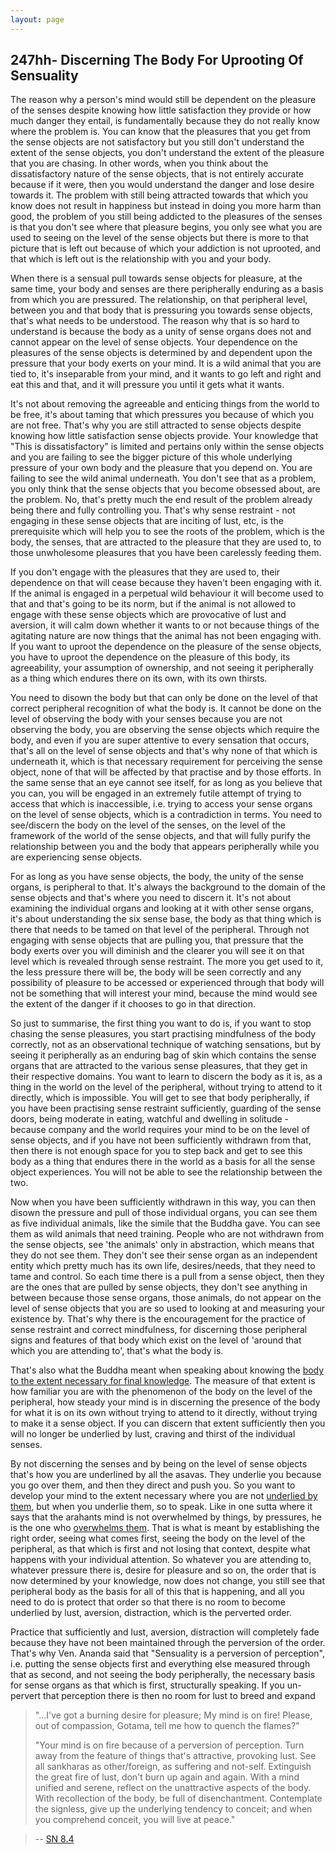 ```yaml
---
layout: page
---
```



247hh- Discerning The Body For Uprooting Of Sensuality
------------------------------------------------------

The reason why a person\'s mind would still be dependent on the pleasure
of the senses despite knowing how little satisfaction they provide or
how much danger they entail, is fundamentally because they do not really
know where the problem is. You can know that the pleasures that you
get from the sense objects are not satisfactory but you still don\'t
understand the extent of the sense objects, you don\'t understand the
extent of the pleasure that you are chasing. In other words, when you
think about the dissatisfactory nature of the sense objects, that is not
entirely accurate because if it were, then you would understand the
danger and lose desire towards it. The problem with still being
attracted towards that which you know does not result in happiness but
instead in doing you more harm than good, the problem of you still being
addicted to the pleasures of the senses is that you don\'t see where
that pleasure begins, you only see what you are used to seeing on the
level of the sense objects but there is more to that picture that is
left out because of which your addiction is not uprooted, and that which
is left out is the relationship with you and your body.

When there is a sensual pull towards sense objects for pleasure, at the
same time, your body and senses are there peripherally enduring as a
basis from which you are pressured. The relationship, on that peripheral
level, between you and that body that is pressuring you towards sense
objects, that\'s what needs to be understood. The reason why that is so
hard to understand is because the body as a unity of sense organs does
not and cannot appear on the level of sense objects. Your dependence on
the pleasures of the sense objects is determined by and dependent upon
the pressure that your body exerts on your mind. It is a wild animal
that you are tied to, it\'s inseparable from your mind, and it wants to
go left and right and eat this and that, and it will pressure you until
it gets what it wants.

It\'s not about removing the agreeable and enticing things from the
world to be free, it\'s about taming that which pressures you because of
which you are not free. That\'s why you are still attracted to sense
objects despite knowing how little satisfaction sense objects provide.
Your knowledge that "This is dissatisfactory" is limited and pertains
only within the sense objects and you are failing to see the bigger
picture of this whole underlying pressure of your own body and the
pleasure that you depend on. You are failing to see the wild animal
underneath. You don\'t see that as a problem, you only think that the
sense objects that you become obsessed about, are the problem. No,
that\'s pretty much the end result of the problem already being there
and fully controlling you. That\'s why sense restraint - not engaging in
these sense objects that are inciting of lust, etc, is the prerequisite
which will help you to see the roots of the problem, which is the body,
the senses, that are attracted to the pleasure that they are used to, to
those unwholesome pleasures that you have been carelessly feeding them.

If you don\'t engage with the pleasures that they are used to, their
dependence on that will cease because they haven\'t been engaging with
it. If the animal is engaged in a perpetual wild behaviour it will
become used to that and that\'s going to be its norm, but if the animal
is not allowed to engage with these sense objects which are provocative
of lust and aversion, it will calm down whether it wants to or not
because things of the agitating nature are now things that the animal
has not been engaging with. If you want to uproot the dependence on the
pleasure of the sense objects, you have to uproot the dependence on the
pleasure of this body, its agreeability, your assumption of ownership,
and not seeing it peripherally as a thing which endures there on its
own, with its own thirsts.

You need to disown the body but that can only be done on the level of
that correct peripheral recognition of what the body is. It cannot be
done on the level of observing the body with your senses because you are
not observing the body, you are observing the sense objects which
require the body, and even if you are super attentive to every sensation
that occurs, that\'s all on the level of sense objects and that\'s why
none of that which is underneath it, which is that necessary requirement
for perceiving the sense object, none of that will be affected by that
practise and by those efforts. In the same sense that an eye cannot see
itself, for as long as you believe that you can, you will be engaged in
an extremely futile attempt of trying to access that which is
inaccessible, i.e. trying to access your sense organs on the level of
sense objects, which is a contradiction in terms. You need to
see/discern the body on the level of the senses, on the level of the
framework of the world of the sense objects, and that will fully purify
the relationship between you and the body that appears peripherally
while you are experiencing sense objects. 

For as long as you have sense objects, the body, the unity of the sense
organs, is peripheral to that. It\'s always the background to the domain
of the sense objects and that\'s where you need to discern it. It\'s not
about examining the individual organs and looking at it with other sense
organs, it\'s about understanding the six sense base, the body as that
thing which is there that needs to be tamed on that level of the
peripheral. Through not engaging with sense objects that are pulling
you, that pressure that the body exerts over you will diminish and the
clearer you will see it on that level which is revealed through sense
restraint. The more you get used to it, the less pressure there will be,
the body will be seen correctly and any possibility of pleasure to be
accessed or experienced through that body will not be something that
will interest your mind, because the mind would see the extent of the
danger if it chooses to go in that direction.

So just to summarise, the first thing you want to do is, if you want to
stop chasing the sense pleasures, you start practising mindfulness of
the body correctly, not as an observational technique of watching
sensations, but by seeing it peripherally as an enduring bag of skin
which contains the sense organs that are attracted to the various sense
pleasures, that they get in their respective domains. You want to learn
to discern the body as it is, as a thing in the world on the level of
the peripheral, without trying to attend to it directly, which is
impossible. You will get to see that body peripherally, if you have been
practising sense restraint sufficiently, guarding of the sense doors,
being moderate in eating, watchful and dwelling in solitude - because
company and the world requires your mind to be on the level of sense
objects, and if you have not been sufficiently withdrawn from that, then
there is not enough space for you to step back and get to see this body
as a thing that endures there in the world as a basis for all the sense
object experiences. You will not be able to see the relationship between
the two.

Now when you have been sufficiently withdrawn in this way, you can then
disown the pressure and pull of those individual organs, you can see
them as five individual animals, like the simile that the Buddha gave.
You can see them as wild animals that need training. People who are not
withdrawn from the sense objects, see 'the animals' only in abstraction,
which means that they do not see them. They don\'t see their sense organ
as an independent entity which pretty much has its own life,
desires/needs, that they need to tame and control. So each time there is
a pull from a sense object, then they are the ones that are pulled by
sense objects, they don\'t see anything in between because those sense
organs, those animals, do not appear on the level of sense objects that
you are so used to looking at and measuring your existence by. That\'s
why there is the encouragement for the practice of sense restraint and
correct mindfulness, for discerning those peripheral signs and features
of that body which exist on the level of 'around that which you are
attending to', that\'s what the body is.

That\'s also what the Buddha meant when speaking about knowing the [body
to the extent necessary for final
knowledge](https://suttacentral.net/mn10). The measure of that extent is
how familiar you are with the phenomenon of the body on the level of the
peripheral, how steady your mind is in discerning the presence of the
body for what it is on its own without trying to attend to it directly,
without trying to make it a sense object. If you can discern that extent
sufficiently then you will no longer be underlied by lust, craving and
thirst of the individual senses.

By not discerning the senses and by being on the level of sense objects
that\'s how you are underlined by all the asavas. They underlie you
because you go over them, and then they direct and push you. So you want
to develop your mind to the extent necessary where you are not
[underlied by them](https://suttacentral.net/sn35.56), but when you
underlie them, so to speak. Like in one sutta where it says that the
arahants mind is not overwhelmed by things, by pressures, he is the one
who [overwhelms them](https://suttacentral.net/sn35.243). That is what
is meant by establishing the right order, seeing what comes first,
seeing the body on the level of the peripheral, as that which is first
and not losing that context, despite what happens with your individual
attention. So whatever you are attending to, whatever pressure there is,
desire for pleasure and so on, the order that is now determined by your
knowledge, now does not change, you still see that peripheral body as
the basis for all of this that is happening, and all you need to do is
protect that order so that there is no room to become underlied by lust,
aversion, distraction, which is the perverted order.

Practice that sufficiently and lust, aversion, distraction will
completely fade because they have not been maintained through the
perversion of the order. That\'s why Ven. Ananda said that "Sensuality
is a perversion of perception", i.e. putting the sense objects first and
everything else measured through that as second, and not seeing the body
peripherally, the necessary basis for sense organs as that which is
first, structurally speaking. If you un-pervert that perception there is
then no room for lust to breed and expand

> "\...I've got a burning desire for pleasure; My mind is on fire!
> Please, out of compassion, Gotama, tell me how to quench the flames?"
>
> "Your mind is on fire because of a perversion of perception. Turn away
> from the feature of things that's attractive, provoking lust. See all
> sankharas as other/foreign, as suffering and not-self. Extinguish the
> great fire of lust, don't burn up again and again. With a mind unified
> and serene, reflect on the unattractive aspects of the body. With
> recollection of the body, be full of disenchantment. Contemplate the
> signless, give up the underlying tendency to conceit; and when you
> comprehend conceit, you will live at peace." 

> -- [SN 8.4](https://suttacentral.net/sn8.4)



